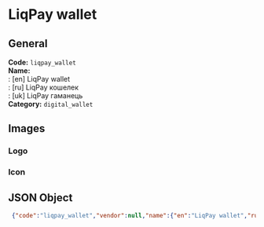 # LiqPay wallet 
## General 
**Code:** `liqpay_wallet`  
**Name:**  
:	[en] LiqPay wallet  
:	[ru] LiqPay кошелек  
:	[uk] LiqPay гаманець  
**Category:** `digital_wallet`  
## Images 
### Logo 
### Icon 
## JSON Object 
```json
 {"code":"liqpay_wallet","vendor":null,"name":{"en":"LiqPay wallet","ru":"LiqPay \u043a\u043e\u0448\u0435\u043b\u0435\u043a","uk":"LiqPay \u0433\u0430\u043c\u0430\u043d\u0435\u0446\u044c"},"description":null,"countries":null,"category":"digital_wallet"}```  
